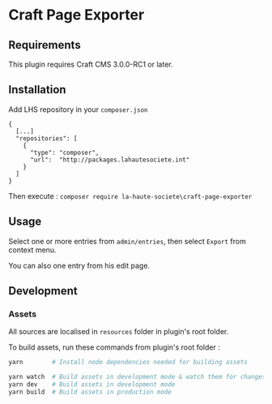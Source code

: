# Craft Page Exporter

## Requirements

This plugin requires Craft CMS 3.0.0-RC1 or later.

## Installation

Add LHS repository in your `composer.json`

```
{
  [...]
  "repositories": [
    {
      "type": "composer",
      "url":  "http://packages.lahautesociete.int"
    }
  ]
}
```

Then execute : `composer require la-haute-societe\craft-page-exporter`

## Usage

Select one or more entries from `admin/entries`, then select `Export` from context menu.

You can also one entry from his edit page.

## Development

### Assets

All sources are localised in `resources` folder in plugin's root folder.

To build assets, run these commands from plugin's root folder :

```bash
yarn        # Install node dependencies needed for building assets

yarn watch  # Build assets in development mode & watch them for changes
yarn dev    # Build assets in development mode
yarn build  # Build assets in production mode
```
